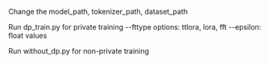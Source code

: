 Change the model_path, tokenizer_path, dataset_path

Run dp_train.py for private training
--fttype options: ttlora, lora, fft
--epsilon: float values

Run without_dp.py for non-private training


